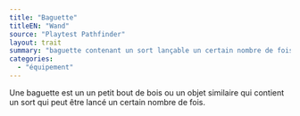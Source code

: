 ```yaml
---
title: "Baguette"
titleEN: "Wand"
source: "Playtest Pathfinder"
layout: trait
summary: "baguette contenant un sort lançable un certain nombre de fois"
categories:
  - "équipement"
---
```

Une baguette est un un petit bout de bois ou un objet similaire qui contient un sort qui peut être lancé un certain nombre de fois.
